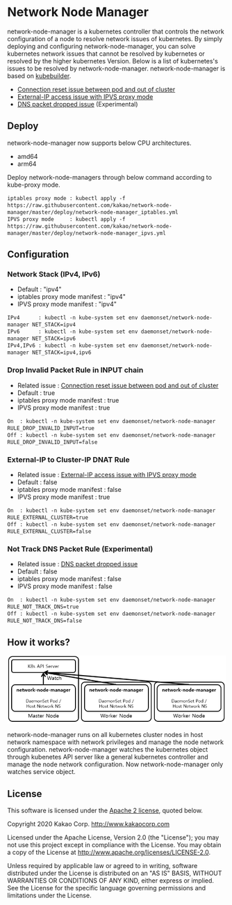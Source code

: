 # Network Node Manager

network-node-manager is a kubernetes controller that controls the network configuration of a node to resolve network issues of kubernetes. By simply deploying and configuring network-node-manager, you can solve kubernetes network issues that cannot be resolved by kubernetes or resolved by the higher kubernetes Version. Below is a list of kubernetes's issues to be resolved by network-node-manager. network-node-manager is based on [kubebuilder](https://github.com/kubernetes-sigs/kubebuilder).

* [Connection reset issue between pod and out of cluster](issues/connection_reset_issue_pod_out_cluster.md)
* [External-IP access issue with IPVS proxy mode](issues/external_IP_access_issue_IPVS_proxy_mode.md)
* [DNS packet dropped issue](issues/DNS_packet_dropped_issue.md) (Experimental)

## Deploy

network-node-manager now supports below CPU architectures.

* amd64
* arm64

Deploy network-node-managers through below command according to kube-proxy mode.

```
iptables proxy mode : kubectl apply -f https://raw.githubusercontent.com/kakao/network-node-manager/master/deploy/network-node-manager_iptables.yml
IPVS proxy mode     : kubectl apply -f https://raw.githubusercontent.com/kakao/network-node-manager/master/deploy/network-node-manager_ipvs.yml
```

## Configuration

### Network Stack (IPv4, IPv6)

* Default : "ipv4"
* iptables proxy mode manifest : "ipv4"
* IPVS proxy mode manifest : "ipv4"

```
IPv4      : kubectl -n kube-system set env daemonset/network-node-manager NET_STACK=ipv4
IPv6      : kubectl -n kube-system set env daemonset/network-node-manager NET_STACK=ipv6
IPv4,IPv6 : kubectl -n kube-system set env daemonset/network-node-manager NET_STACK=ipv4,ipv6
```

### Drop Invalid Packet Rule in INPUT chain

* Related issue : [Connection reset issue between pod and out of cluster](issues/connection_reset_issue_pod_out_cluster.md)
* Default : true
* iptables proxy mode manifest : true
* IPVS proxy mode manifest : true

```
On  : kubectl -n kube-system set env daemonset/network-node-manager RULE_DROP_INVALID_INPUT=true
Off : kubectl -n kube-system set env daemonset/network-node-manager RULE_DROP_INVALID_INPUT=false
```

### External-IP to Cluster-IP DNAT Rule

* Related issue : [External-IP access issue with IPVS proxy mode](issues/external_IP_access_issue_IPVS_proxy_mode.md)
* Default : false
* iptables proxy mode manifest : false
* IPVS proxy mode manifest : true

```
On  : kubectl -n kube-system set env daemonset/network-node-manager RULE_EXTERNAL_CLUSTER=true
Off : kubectl -n kube-system set env daemonset/network-node-manager RULE_EXTERNAL_CLUSTER=false
```

### Not Track DNS Packet Rule (Experimental)

* Related issue : [DNS packet dropped issue](issues/DNS_packet_dropped_issue.md)   
* Default : false
* iptables proxy mode manifest : false
* IPVS proxy mode manifest : false

```
On  : kubectl -n kube-system set env daemonset/network-node-manager RULE_NOT_TRACK_DNS=true
Off : kubectl -n kube-system set env daemonset/network-node-manager RULE_NOT_TRACK_DNS=false
```

## How it works?

![kpexec Architecture](img/network-node-manager_Architecture.PNG)

network-node-manager runs on all kubernetes cluster nodes in host network namespace with network privileges and manage the node network configuration. network-node-manager watches the kubernetes object through kubenetes API server like a general kubernetes controller and manage the node network configuration. Now network-node-manager only watches service object.

## License

This software is licensed under the [Apache 2 license](LICENSE), quoted below.

Copyright 2020 Kakao Corp. <http://www.kakaocorp.com>

Licensed under the Apache License, Version 2.0 (the "License"); you may not
use this project except in compliance with the License. You may obtain a copy
of the License at http://www.apache.org/licenses/LICENSE-2.0.

Unless required by applicable law or agreed to in writing, software
distributed under the License is distributed on an "AS IS" BASIS, WITHOUT
WARRANTIES OR CONDITIONS OF ANY KIND, either express or implied. See the
License for the specific language governing permissions and limitations under
the License.
